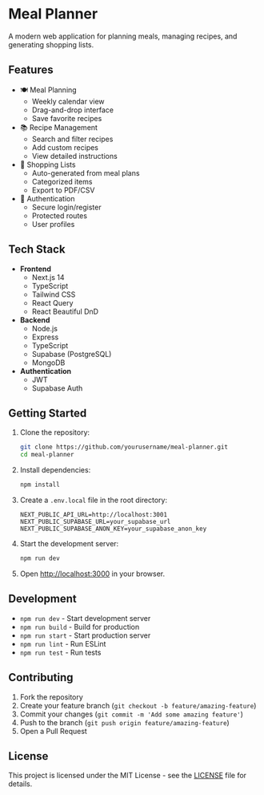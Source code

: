 # Meal Planner

A modern web application for planning meals, managing recipes, and generating shopping lists.

## Features

- 🍽️ Meal Planning
  - Weekly calendar view
  - Drag-and-drop interface
  - Save favorite recipes
- 📚 Recipe Management
  - Search and filter recipes
  - Add custom recipes
  - View detailed instructions
- 🛒 Shopping Lists
  - Auto-generated from meal plans
  - Categorized items
  - Export to PDF/CSV
- 🔐 Authentication
  - Secure login/register
  - Protected routes
  - User profiles

## Tech Stack

- **Frontend**
  - Next.js 14
  - TypeScript
  - Tailwind CSS
  - React Query
  - React Beautiful DnD
- **Backend**
  - Node.js
  - Express
  - TypeScript
  - Supabase (PostgreSQL)
  - MongoDB
- **Authentication**
  - JWT
  - Supabase Auth

## Getting Started

1. Clone the repository:
   ```bash
   git clone https://github.com/yourusername/meal-planner.git
   cd meal-planner
   ```

2. Install dependencies:
   ```bash
   npm install
   ```

3. Create a `.env.local` file in the root directory:
   ```
   NEXT_PUBLIC_API_URL=http://localhost:3001
   NEXT_PUBLIC_SUPABASE_URL=your_supabase_url
   NEXT_PUBLIC_SUPABASE_ANON_KEY=your_supabase_anon_key
   ```

4. Start the development server:
   ```bash
   npm run dev
   ```

5. Open [http://localhost:3000](http://localhost:3000) in your browser.

## Development

- `npm run dev` - Start development server
- `npm run build` - Build for production
- `npm run start` - Start production server
- `npm run lint` - Run ESLint
- `npm run test` - Run tests

## Contributing

1. Fork the repository
2. Create your feature branch (`git checkout -b feature/amazing-feature`)
3. Commit your changes (`git commit -m 'Add some amazing feature'`)
4. Push to the branch (`git push origin feature/amazing-feature`)
5. Open a Pull Request

## License

This project is licensed under the MIT License - see the [LICENSE](LICENSE) file for details.